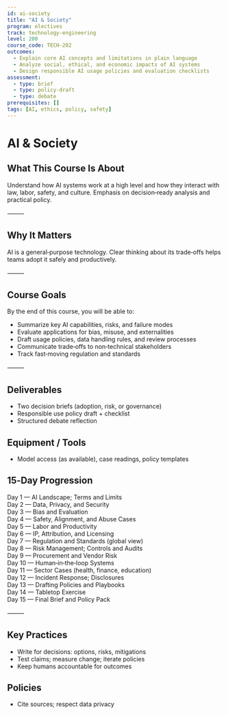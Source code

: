 ```yaml
---
id: ai-society
title: "AI & Society"
program: electives
track: technology-engineering
level: 200
course_code: TECH-202
outcomes:
  - Explain core AI concepts and limitations in plain language
  - Analyze social, ethical, and economic impacts of AI systems
  - Design responsible AI usage policies and evaluation checklists
assessment:
  - type: brief
  - type: policy-draft
  - type: debate
prerequisites: []
tags: [AI, ethics, policy, safety]
---
```


# AI & Society

## What This Course Is About
Understand how AI systems work at a high level and how they interact with law, labor, safety, and culture. Emphasis on decision‑ready analysis and practical policy.

⸻

## Why It Matters
AI is a general‑purpose technology. Clear thinking about its trade‑offs helps teams adopt it safely and productively.

⸻

## Course Goals
By the end of this course, you will be able to:
- Summarize key AI capabilities, risks, and failure modes
- Evaluate applications for bias, misuse, and externalities
- Draft usage policies, data handling rules, and review processes
- Communicate trade‑offs to non‑technical stakeholders
- Track fast‑moving regulation and standards

⸻

## Deliverables
- Two decision briefs (adoption, risk, or governance)
- Responsible use policy draft + checklist
- Structured debate reflection

## Equipment / Tools
- Model access (as available), case readings, policy templates

## 15‑Day Progression
Day 1 — AI Landscape; Terms and Limits  
Day 2 — Data, Privacy, and Security  
Day 3 — Bias and Evaluation  
Day 4 — Safety, Alignment, and Abuse Cases  
Day 5 — Labor and Productivity  
Day 6 — IP, Attribution, and Licensing  
Day 7 — Regulation and Standards (global view)  
Day 8 — Risk Management; Controls and Audits  
Day 9 — Procurement and Vendor Risk  
Day 10 — Human‑in‑the‑loop Systems  
Day 11 — Sector Cases (health, finance, education)  
Day 12 — Incident Response; Disclosures  
Day 13 — Drafting Policies and Playbooks  
Day 14 — Tabletop Exercise  
Day 15 — Final Brief and Policy Pack  

⸻

## Key Practices
- Write for decisions: options, risks, mitigations
- Test claims; measure change; iterate policies
- Keep humans accountable for outcomes

## Policies
- Cite sources; respect data privacy

